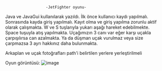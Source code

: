                       -JetFighter oyunu-

Java ve JavaGui kullanılarak yazıldı.
İlk önce kullanıcı kaydı yapılmalı.
Sonrasında kayda giriş yapılmalı.
Kayıt olma ve giriş yapılma zorunlu aktif olarak çalışmakta.
W ve S tuşlarıyla yukarı aşağı hareket edebilmekte.
Space tuşuyla atış yapılmakta.
Uçağımızın 3 canı var eğer karşı uçakla çarpışılırsa can azalmakta.
Ya da düşman uçak vurulmaz veya size çarpmazsa 3 ayrı hakkınız daha bulunmakta.

Arkaplan ve uçak fotoğrafları path'i belirtilen yerlere yerleştirilmeli


Oyun görüntüsü:
![image](https://github.com/user-attachments/assets/f7119400-3636-45b5-84b7-842908149c6e)
